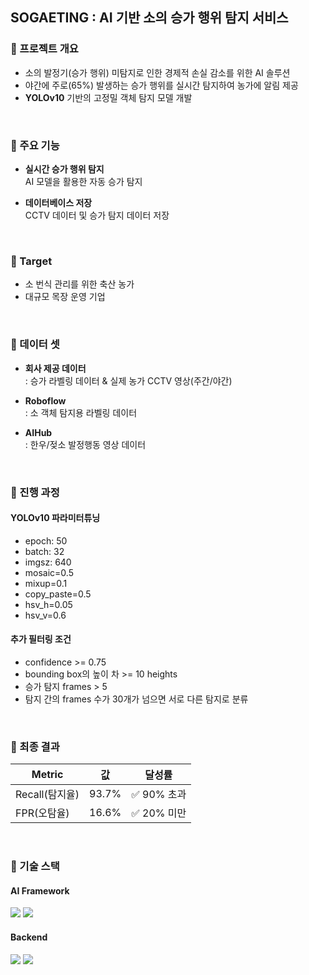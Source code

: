 ## SOGAETING : AI 기반 소의 승가 행위 탐지 서비스

### 📌 프로젝트 개요

- 소의 발정기(승가 행위) 미탐지로 인한 경제적 손실 감소를 위한 AI 솔루션  
- 야간에 주로(65%) 발생하는 승가 행위를 실시간 탐지하여 농가에 알림 제공
- **YOLOv10** 기반의 고정밀 객체 탐지 모델 개발

<br>

### 📌 주요 기능

- **실시간 승가 행위 탐지**  
  AI 모델을 활용한 자동 승가 탐지

- **데이터베이스 저장**  
  CCTV 데이터 및 승가 탐지 데이터 저장

<br>

### 📌 Target

- 소 번식 관리를 위한 축산 농가
- 대규모 목장 운영 기업

<br>

### 📌 데이터 셋

- **회사 제공 데이터**  
  : 승가 라벨링 데이터 & 실제 농가 CCTV 영상(주간/야간)

- **Roboflow**  
  : 소 객체 탐지용 라벨링 데이터

- **AIHub**  
  : 한우/젖소 발정행동 영상 데이터

<br>

### 📌 진행 과정
#### YOLOv10 파라미터튜닝
- epoch: 50
- batch: 32
- imgsz: 640
- mosaic=0.5
- mixup=0.1
- copy_paste=0.5
- hsv_h=0.05
- hsv_v=0.6
#### 추가 필터링 조건
- confidence >= 0.75
- bounding box의 높이 차 >= 10 heights
- 승가 탐지 frames > 5
- 탐지 간의 frames 수가 30개가 넘으면 서로 다른 탐지로 분류

<br>

### 📌 최종 결과
| Metric | 값   | 달성률 |
|--------|-----|-------|
| Recall(탐지율) | 93.7% | ✅ 90% 초과 |
| FPR(오탐율)    | 16.6% | ✅ 20% 미만 |

<br>

### 📌 기술 스택

#### AI Framework
<img src="https://img.shields.io/badge/YOLOv10-00FFFF?style=for-the-badge&logo=YOLO&logoColor=black"> <img src="https://img.shields.io/badge/PyTorch-EE4C2C?style=for-the-badge&logo=PyTorch&logoColor=white">

#### Backend
<img src="https://img.shields.io/badge/Python-3776AB?style=for-the-badge&logo=python&logoColor=white"> <img src="https://img.shields.io/badge/Docker-2496ED?style=for-the-badge&logo=Docker&logoColor=white">


